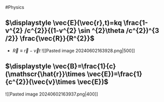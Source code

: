 #Physics 
## $\displaystyle \vec{E}(\vec{r},t)=kq \frac{1-v^{2} /c^{2}}{(1-v^{2} \sin ^{2}\theta /c^{2})^{3 /2}} \frac{\vec{R}}{R^{2}}$
* $\displaystyle \vec{R}\equiv \vec{r}-\vec{v}t$
![[Pasted image 20240602163928.png|500]]
## $\displaystyle \vec{B}=\frac{1}{c}(\mathscr{\hat{r}}\times \vec{E})=\frac{1}{c^{2}}(\vec{v}\times \vec{E})$
![[Pasted image 20240602163937.png|400]]